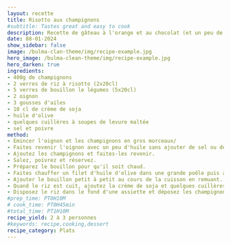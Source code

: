 ```yaml
---
layout: recette
title: Risotto aux champignons
#subtitle: Tastes great and easy to cook
description: Recette de gâteau à l'orange et au chocolat (et un peu de gingembre selon les goûts)
date: 08-01-2024
show_sidebar: false
image: /bulma-clan-theme/img/recipe-example.jpg
hero_image: /bulma-clean-theme/img/recipe-example.jpg
hero_darken: true
ingredients:
- 400g de champignons
- 2 verres de riz à risotto (2x20cl)
- 5 verres de bouillon le légumes (5x20cl)
- 2 oignon
- 3 gousses d'ailes
- 10 cl de crème de soja
- huile d'olive
- quelques cuillères à soupes de levure maltée
- sel et poivre
method:
- Emincer l'oignon et les champignons en gros morceaux/
- Faites revenir l'oignon avec un peu d'huile sans ajouter de sel ou de poivre.
- Ajoutez les champignons et faites-les revenir.
- Salez, poivrez et réservez.
- Préparez le bouillon pour qu'il soit chaud.
- Faites chauffer un filet d'huile d'olive dans une grande poêle puis ajoutez le riz pendant 2/3 minutes. Remuez jusqu'à ce qu'il soit translucide.
- Ajouter le bouillon petit à petit au cours de la cuisson en remuant.
- Quand le riz est cuit, ajoutez la crème de soja et quelques cuillères à soupe de levure maltée, le sel et le poivre.
- Disposez le riz dans le fond d'une assiette et déposez les champignons dessus
#prep_time: PT0H10M
# cook_time: PT0H45min
#total_time: PT1H10M
recipe_yield: 2 à 3 personnes
#keywords: recipe,cooking,dessert
recipe_category: Plats
---
```


